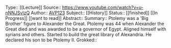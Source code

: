 Type:: [[Lecture]]
Source:: https://www.youtube.com/watch?v=u-nNNJSvlzQ
Author:: [AVP123](https://www.youtube.com/channel/UClLdrut2irC3Uam6zrbydzQ)
Subject:: [[History]]
Status:: [[finished]] [[In Progress]] [[want to read]]
Abstract::
Summary::
	Ptolemy was a 'Big Brother' figure to Alexander the Great.
	Ptolemy was 44 when Alexander the Great died and was awarded to be a governor of Egypt.
	Aligned himself with syrians and others.
	Started to build the great library of Alexandria.
	He declared his son to be Ptolemy II.
Grokked::